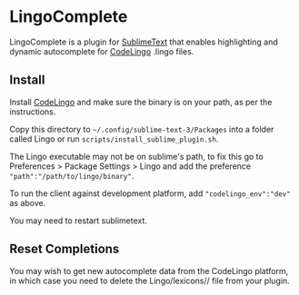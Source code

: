LingoComplete
=========

LingoComplete is a plugin for [SublimeText](http://www.sublimetext.com/) that enables highlighting and dynamic autocomplete for [CodeLingo](https://github.com/codelingo/lingo) .lingo files.

Install
-------

Install [CodeLingo](https://github.com/codelingo/lingo) and make sure the binary is on your path, as per the instructions.

Copy this directory to `~/.config/sublime-text-3/Packages` into a folder called Lingo or run `scripts/install_sublime_plugin.sh`.

The Lingo executable may not be on sublime's path, to fix this go to Preferences > Package Settings > Lingo and add the preference `"path":"/path/to/lingo/binary"`.

To run the client against development platform, add `"codelingo_env":"dev"` as above.

You may need to restart sublimetext.

Reset Completions
-------

You may wish to get new autocomplete data from the CodeLingo platform, in which case you need to delete the Lingo/lexicons/<owner>/<name> file from your plugin.
